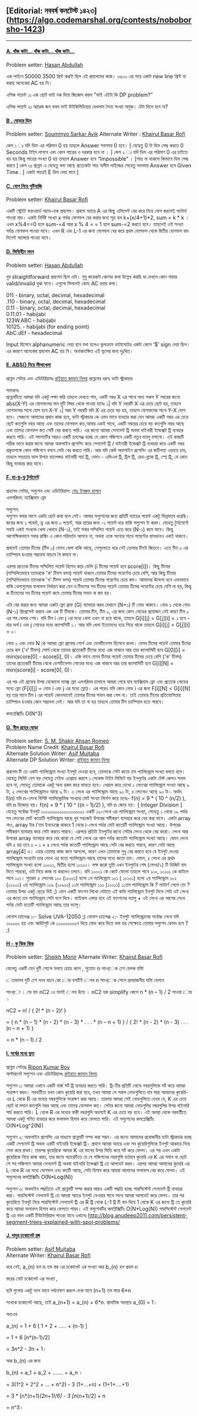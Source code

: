 ﻿[Editorial: নববর্ষ কনটেস্ট ১৪২৩] (https://algo.codemarshal.org/contests/noboborsho-1423)
--------------------------------------------- 

------------------------------- 

#### [A. খাঁজ কাটা… খাঁজ কাটা… খাঁজ কাটা…](https://algo.codemarshal.org/contests/noboborsho-1423/problems/A) <br>
Problem setter: [Hasan Abdullah](https://www.facebook.com/hasan.cse91)

এক লাইনে 50000 3500 প্রিন্ট করাই ছিল এই প্রবলেমের কাজ। ৩৫০০ এর পরে একটা new line প্রিন্ট না করায় অনেকের AC হয় নি।

এপিক পয়েন্ট ১ঃ
এক ছোট ভাই নক দিয়ে জিজ্ঞেস করল "ভাই এইটা কি DP problem?”

এপিক পয়েন্ট ২ঃ
আরেক জন বলল ভাই উইকিপিডিয়ায় দেখলাম সৈন্য সংখ্যা অমুক। ঐটা দিলে হবে না?
 
#### [B . ঘোড়ার ডিম](https://algo.codemarshal.org/contests/noboborsho-1423/problems/B) 
Problem setter: [Soummyo Sarkar Avik](https://www.facebook.com/avik.sarkar.77)
Alternate Writer : [Khairul Basar Rofi](https://www.facebook.com/Omaanuushh) 

কেস ১ ঃ যদি ডিম এর পরিমান 0 হয় তাহলে Answer সবসময় 0 হবে। [ যেহেতু 0 টা ডিম সেদ্ধ করতে 0 Seconds টাইম লাগবে এবং কোন পাত্রের ও দরকার হবে না । ]
কেস ২ ঃ যদি ডিম এর পরিমাণ 0 এর চাইতে বড় হয় কিন্তু পাত্রের সংখ্যা 0 হয় তাহলে Answer হবে “Impossible” । [পাত্র না থাকলে কিভাবে ডিম সেদ্ধ করবে ] 
কেস ৩ঃ প্রব্লেম এ যেহেতু বলা আছে প্রত্যেকটা পাত্র অসীম সাইজের সেহেতু সবসময় Answer হবে Given Time . [ একটা পাত্রেই E ডিম দেয়া যাবে ]

#### [C. যোগ নিয়ে গুটিবাজি](https://algo.codemarshal.org/contests/noboborsho-1423/problems/C)
Problem setter: [Khairul Basar Rofi](https://www.facebook.com/Omaanuushh) 

একটি স্ট্রেইট ফরওয়ার্ড অ্যাড-হক প্রবলেম। প্রথমে অ্যারে A এর কিছু এলিমেন্ট বের করে নিয়ে যোগ করলেই প্যাটার্ন পাওয়া যায়। একটা নির্দিষ্ট সংখ্যা x পর্যন্ত যোগফল বের করার জন্য সূত্র হল k=(x/4+1)*2, sum = k * k । এখন x%4==0 হলে sum-=4 আর x % 4 = = 1 হলে sum-=2 করতে হবে। তাহলেই ওই সংখ্যা পর্যন্ত যোগফল পাওয়া যাবে। এখন R এবং L-1 এর জন্য যোগফল বের করে প্রথম যোগফল থেকে দ্বিতীয় যোগফল বাদ দিলেই অ্যান্সার পাওয়া যাবে।


#### [D. ভিত্তিহীন মদন](https://algo.codemarshal.org/contests/noboborsho-1423/problems/D)
Problem setter: [Hasan Abdullah](https://www.facebook.com/hasan.cse91)

খুব straightforward প্রবলেম ছিল এটা। শুধু কয়েকটা কেসের কথা উল্লেখ করছি যা দেখলে কোন নাম্বার valid/invalid বুঝা যাবে। এগুলো মিললেই কোড AC হবার কথা। 

011 - binary, octal, decimal, hexadecimal <br>
.110 - binary, octal, decimal, hexadecimal  <br>
0.11 - binary, octal, decimal, hexadecimal  <br>
0.11.01 - habijabi  <br>
123W.ABC - habijabi  <br>
10125.  -  habijabi (for ending point)  <br>
AbC.dEf - hexadecimal <br>

Input হিসেবে alphanumeric দেয়া হবে বলা হলেও ভুলক্রমে ডাটাসেটের একটা কেসে ‘$’ sign দেয়া ছিল। এর কারণে অনেকের প্রবলেম AC হয় নি। অনাকাংক্ষিত এই ভুলের জন্য দুঃখিত। 


#### [E. ABS() নিয়ে লীলাখেলা](https://algo.codemarshal.org/contests/noboborsho-1423/problems/E)
প্রব্লেম সেটার এবং এডিটরিয়ালঃ [রাইহাত জামান নিলয়](https://www.facebook.com/Dj.NILOY)
প্রব্লেমের ধরণঃ ডাটা স্ট্রাকচার

সমাধানঃ <br>
প্রব্লেমটিতে আমরা যদি একটু লক্ষ্য করি তাহলে দেখতে পাব, একটি নম্বর X এর সাথে অন্য সকল Y নম্বরের জন্যে abs(X-Y) এর যোগফলের মান দুটি বিষয় থেকে পাওয়া যাবেঃ
১| যদি Y নম্বরটি X এর চেয়ে ছোট হয়, তাহলে যোগফলের সাথে যোগ হবে X-Y
২| আর Y নম্বরটি যদি X এর চেয়ে বড় হয়, তাহলে যোগফলের সাথে Y-X যোগ হবে।
সেজন্যে আমাদের প্রধান কাজ হবে, ডাটা স্ট্রাকচার কে এমন ভাবে ব্যবহার করা যেন আমরা একটি নম্বর এর চেয়ে ছোট কতগুলি নম্বর আছে এবং তাদের যোগফল কত,আবার একই সাথে, 
একটি নম্বরের চেয়ে বড় কতগুলি নম্বর আছে এবং তাদের যোগফল কত সেটি বের করতে পারি। এর জন্যে আমরা সেগমেন্ট ট্রি অথবা বাইনারী ইন্ডেক্সট ট্রি ব্যবহার করতে পারি।
এই সমস্যাটির আরও একটি চ্যালেঞ্জ হচ্ছে যে কোন পজিশনে একটি নতুন ভ্যালু বসানো। এই কাজটি সঠিক ভাবে করার জন্যে আমরা অফলাইন প্রসেসিং করে সেগমেন্ট ট্রি / বাইনারী ইন্ডেক্সট ট্রি
ব্যবহার করে একটি নম্বর প্রকৃতপক্ষে কোন পজিশনে বসবে সেটা বের করতে পারি। আর যদি কেউ অফলাইন প্রসেসিং এর জটিলতা এড়াতে চায়, তাহলে সবচেয়ে ভাল উপায় ব্যালেন্সড বাইনারী সার্চ 
ট্রি, যেমন - এভিএল ট্রি, ট্রিপ ট্রি, রেড-ব্ল্যাক ট্রি, স্প্লে ট্রি, যে কোন কিছু ব্যবহার করা যাবে।

#### [F. হা-ডু-ডু টুর্নামেন্ট](https://algo.codemarshal.org/contests/noboborsho-1423/problems/F)
প্রবলেম সেটার, সল্যুশন এবং এডিটরিয়াল: [মোঃ ইমরুল হাসান](https://www.facebook.com/mdimrul.hassan)<br>
এলগরিদম: ম্যাক্সিমাম ফ্লো <br> 

সল্যুশন:<br>
সল্যুশন বলার আগে একটা ছোট কথা বলে নেই। আমার সল্যুশনের জন্য প্রতিটি ম্যাচের পয়েন্ট একটু ভিন্নভাবে ধরেছি। জয়ের জন্য ১ পয়েন্ট, ড্র এর জন্য ০ পয়েন্ট, আর হারের জন্য -১ পয়েন্ট ধরে বাকি সল্যুশন টা করব। যেহেতু টুর্নামেন্টে সবাই একই সংখ্যক খেলা খেলবে (N-১), তাই সবার সম্মিলিত পয়েন্ট এতে করে (N-১) কমে যাবে। কিন্তু আপেক্ষিকভাবে সবার রাঙ্কিং এ কোন পরিবর্তন আসবে না, অথবা একে অন্যের সাথে পয়েন্টের ব্যাবধানও একই থাকবে।

প্রথমেই তোমার টিমের (টিম ০) যেসব খেলা বাকি আছে, সেগুলোতে ধরে নেই তোমার টিমই জিতবে। এতে টিম ০ এর চ্যাম্পিয়ন হওয়ার সম্ভাবনা বাড়বে বৈ কমবে না।

এরপর প্রত্যেক টিমের সম্মিলিত পয়েন্ট হিসেব করে ফেলি (i টিমের পয়েন্ট হবে score[i])। কিছু টিমের (সম্মিলিতভাবে তাদেরকে 'ক' টিমস বলব) পয়েন্ট থাকবে তোমার টিমের পয়েন্টের চেয়ে বেশি, আর কিছু টিমের (সম্মিলিতভাবে তাদেরকে 'খ' টিমস বলব) পয়েন্ট তোমার টিমের পয়েন্টের চেয়ে কম। আমাদের উদ্দেশ্য হবে এমনভাবে বাকি খেলাগুলোর ফলাফল নির্ধারণ করা যেন খ টিমসের সব টিমের পয়েন্ট তোমার টিমের পয়েন্টের চেয়ে বেশি না হয়, কিন্তু ক টিমেসের সব টিমের পয়েন্ট কমে তোমার টিমের সমান বা কম হয়।

এটা বের করার জন্য আমরা একটা ফ্লো গ্রাফ (G) ব্যাবহার করব যেখানে (N+১) টি নোড থাকবে। নোড ১ থেকে নোড (N-১) রিপ্রেসেন্ট করবে এক এক টি টিমকে। তোমার টিম, টিম ০, এর জন্য কোন নোডের প্রয়োজন নেই কারণ টিম ০ এর সব খেলার শেষ। যদি টিম i এবং j এর মধ্যে খেলা এখন না হয়ে থাকে, তাহলে G[i][j] = G[j][i] = ১ হবে - যার অর্থ i এবং j নোডের মধ্যে ক্যাপাসিটি ১। আর যদি খেলা ইতোমধ্যে হয়ে গিয়ে থাকে তাহলে G[i][j] = G[j][i] = ০।

নোড ০ এবং নোড N কে আমরা ফ্লো গ্রাফের সোর্স এবং ডেসটিনেশন হিসেবে রাখব। যেসব টিমের পয়েন্ট তোমার টিমের চেয়ে কম ('খ' টিমস) সোর্স থেকে তাদের প্রত্যেকটি টিমের মধ্যে এজ থাকবে আর তার ক্যাপাসিটি হবে G[0][i] = min(score[0] - score[i], 0)। একি ভাবে যেসব টিমের পয়েন্ট তোমার টিমের চেয়ে বেশি ('ক' টিমস) তাদের প্রত্যেকটি টিমের থেকে ডেসটিনেশন নোডের মধ্যে এজ থাকবে আর তার ক্যাপাসিটি হবে G[i][N] = min(score[i] - score[0], 0)। 

এর পর এই গ্রাফের উপর যেকোনো ম্যাক্স ফ্লো এলগরিদম চালালে আমরা পেয়ে যাব ম্যাক্সিমাম ফ্লো এবং প্রত্যেক নোডের মধ্যে ফ্লো (F[i][j] = নোড i এবং j এর মধ্যে ফ্লো)। এর পরেও যদি কোন নোড i এর জন্য F[i][N] < G[i][N] হয় তার মানে টিম i এর পয়েন্ট কোনভাবেই তোমার টিমের সমান করা গেল না। তাই তোমার টিমের প্রতিযোগিতায় চ্যাম্পিয়ন হওয়ার কোন সম্ভাবনা নেই। আর যদি তা না হয় তাহলে তোমার টিম চ্যাম্পিয়ন হতে পারবে। 

কমপ্লেক্সিটিঃ O(N^3)


#### [G. নীল গ্রহের ঘোড়া](https://algo.codemarshal.org/contests/noboborsho-1423/problems/G)
Problem setter: [S. M. Shakir Ahsan Romeo](https://www.facebook.com/romeo.cse) <br> 
Problem Name Credit: [Khairul Basar Rofi](https://www.facebook.com/Omaanuushh) <br>
Alternate Solution Writer: [Asif Mujtaba](https://www.facebook.com/profile.php?id=100006260718473) <br>
Alternate DP Solution Writer: [রাইহাত জামান নিলয়](https://www.facebook.com/Dj.NILOY) <br>

 
প্রবলেম টি তে একটা প্যালিন্ড্রোম সংখ্যা ইনপুট দেওয়া হবে, তোমাকে সেটা কতো তম প্যালিন্ড্রোম সংখ্যা বলতে হবে।
যেহেতু লিমিট বেশ বড় সেহেতু নেইভ এপ্রোচে করলে ১ সেকেন্ড টাইম লিমিটে বড় ইনপুটের একটা টেস্ট কেসও সলভ হবে না, সেহেতু তোমাকে একটু অন্য রকম করে ভাবতে হবে। খেয়াল করে দেখো ১ লেংথের প্যালিন্ড্রোম সংখ্যা আছে ৯  টা, ২ লেংথের প্যালিন্ড্রোমও আছে ৯ টা। ৩ লেংথ এর প্যালিন্ড্রোম আছে ৯০ টা, ৪ লেংথেও আছে ৯০ টা। অর্থাৎ f(n) যদি n-লেংথ বিশিষ্ট প্যালিন্ড্রোমিক সংখ্যার মোট সংখ্যা নির্দেশ করে তবেঃ-
f(n) = 9 * ( 10 ^ (n/2) ),  যদি n বিজোড় হয়।
f(n) = 9 * ( 10 ^ ((n – 1)/2) ),  যদি n জোড় হয়। [ Integer Division ]
যেহেতু সর্বোচ্চ ইনপুট ১০০০০০০০০১০০০০০০০০১ একটি ১৯-লেংথ এর প্যালিন্ড্রোম সংখ্যা, সেহেতু ১ থেকে ১৯ পর্যন্ত সব লেংথের মোট কতোটি প্যালিন্ড্রোম আছে খুব সহজেই উপরের সমীকরণ ব্যাবহার করে বের করা যাবে।
একটা array নাও, array টার i’তম ইনডেক্সে থাকবে 1 থেকে i-লেংথ পর্যন্ত মোট কতোটি প্যালিন্ড্রোম সংখ্যা আছে। উপরের সমীকরণ ব্যাবহার করে সেটা করতে পারবে।
এরপরে প্রতিটা ইনপুটের জন্যে সেটার লেংথ থেকে বের করো।  লেংথ আর উপরের array ব্যাবহার করে বের করো যে সেই লেংথ এর আগ পর্যন্ত কতোটা প্যালিন্ড্রোম  সংখ্যা আছে। যেমন লেংথ যদি ৫ হয় তবে ৫ – ১ = ৪ লেংথ পর্যন্ত কতোটি প্যালিন্ড্রোম আছে সেটা বের করতে পারবে, কারণ সেটা আছে array[4] এ। এবার তোমার কাজ কমে আসলো, কারণ এখন তোমাকে শুধু বের করতে হবে যে ইনপুট দেওয়া প্যালিন্ড্রোম সংখ্যাটা তার লেংথ এর যতো প্যালিন্ড্রোম আছে তাদের মধ্যে কতো তম।
যেমন, ৫ লেংথ এর প্রথম প্যালিন্ড্রোম সংখ্যা হলো ১০০০১, দ্বিতীয় হলো ১০১০১।
লক্ষ করো তুমি এখন ইনপুটের শেষ (লেংথ/২) টি ডিজিট বাদ দিতে পারছো, ওটা নিয়ে কাজ না করলেও চলবে। যদি ১০০০১ কে কেটে ফেলো তাহলে পাবে ১০০, ১০১০১ কে কাটলে পাবে ১০১। সুতরাং ৫ লেংথের
১০০ (১০০০১) হলো ১ম প্যালিন্ড্রোম
১০১ ( ১০১০১) হলো ২য় প্যালিন্ড্রোম
১০২ (১০২০১) ৩য় প্যালিন্ড্রোম
১০৯ (১০৯০১) ১০ম প্যালিন্ড্রোম
১১০ (১১০১১) ১১তম প্যালিন্ড্রোম
কি ? প্যাটার্ণ পেলে তো ? তোমার উপর একটু ছেড়ে দিই ;)
এমন একটি ফাংশন লিখো যেটাতে এই কাটা প্যালিন্ড্রোম ইনপুট দিলে সেটা ওই লেংথ এর কতো তম প্যালিন্ড্রোম সেটা বলে দিবে।
ফাইনাল এন্সার হবে এই ফাংশনের ভ্যালু + এই লেংথ এর আগের লেংথ পর্যন্ত মোট যতোটি প্যালিন্ড্রোম আছে তার ভ্যালু।

বোনাস চ্যালেঞ্জ ১:- Solve UVA-12050 ;)
বোনাস চ্যালেঞ্জ ২:- ইনপুট প্যালিন্ড্রোমের সর্বোচ্চ লেংথ যদি ১০০০০০ হয় এবং আউটপুট কে ১০০০০০০০০৭ দিয়ে মোড করে দিতে বলা হয় সেক্ষেত্রে তোমার সল্যুশন কেমন হবে ? ;)


#### [H - কু ঝিক ঝিক](https://algo.codemarshal.org/contests/noboborsho-1423/problems/H)
Problem setter: [Sheikh Monir](https://www.facebook.com/SkMonirOFFICIAL)
Alternate Writer: [Khairul Basar Rofi](https://www.facebook.com/Omaanuushh) 

যেলেতু একটি যেন দুটি শেলেে মলযে চোচে কলে , সুতোাং n সাংখ্েক শেে যেলক যমাি

েতভালব দুটি শেে ননব বাচন কো োয় যসটিই েলব n সাংখ্েক শেলে প্রলয়াজনীয় যমাি যেলনে

সাংখ্ো । অে বাৎ nC2 এে মানই েলব উত্তে । nC2 যক simplify কেলে n * (n – 1) / 2 পাওয়া োয় ।

nC2 = n! / { 2! * (n – 2)! }

= { n * (n – 1) * (n - 2) * (n - 3) * . . . * (n – n + 1) } / { 2! * (n - 2) * (n - 3) *. . .* (n – n + 1) }

= n * (n – 1) / 2

#### [I. সর্ষের মধ্যে ভুত](https://algo.codemarshal.org/contests/noboborsho-1423/problems/I)
প্রব্লেম সেটারঃ [Ripon Kumar Roy](https://www.facebook.com/reponkumar.roy)<br> 
অল্টারনেট সল্যুশন  এবং এডিটরিয়ালঃ [রাইহাত জামান নিলয়](https://www.facebook.com/Dj.NILOY) <br> 

সল্যুশন ১: 
আমরা এখানে একটি মার্জ সর্ট ট্রি ব্যবহার  করতে পারি। ট্রি-টির প্রতিটি নোডে নম্বরগুলিকে সর্ট করে আমরা সংরক্ষণ করব। পরবর্তীতে যখন কোন কুয়েরি করা হবে, তখন আমরা সে সকল নোডগুলিতে যাব যারা আমাদের কুয়েরি-এর L থেকে R এর মধ্যের নম্বরগুলিকে সংরক্ষণ করা আছে। তারপর আমরা সেই নোডগুলিতে দেখব যে, K এর চেয়ে ছোট বা সমান কতগুলি নম্বর আছে এবং তাদের যোগফল কত। সেটার  জন্যে আমরা নোডগুলির নম্বরগুলির উপর বাইনারি সার্চ করতে পারি। L থেকে R এর মধ্যের বাকী নম্বরগুলি অবশ্যই K এর চেয়ে বড় হবে। এই অবস্থা থেকে পরবর্তীতে আমরা একটু গণিত ব্যবহার করে ফলাফল হিসাব করে ফেলতে পারি। 
এই সল্যুশনের কমপ্লেক্সিটিঃ O(N*Log^2(N))

সল্যুশন ২:
অফলাইন প্রসেসিং এর মাধ্যমে প্রব্লেমটি সল্ভ করা সম্ভব। এর জন্যে আমাদের প্রয়োজনীয় ডাটা স্ট্রাকচার হচ্ছে একটি সেগমেন্ট ট্রি অথবা একটি বাইনারি ইন্ডেক্সট ট্রি। প্রথমে আমরা অ্যারে এবং সব কুয়েরিগুলিকে ইনপুট আকারে নিয়ে সেভ করে রাখব। তারপর কুয়েরিকে আমরা K এর মানের উপর ভিত্তি করে সর্ট করে ফেলব। এর পর এখন একটা কুয়েরিকে নিয়ে কাজ করব, তার জন্যে অ্যারেটিতে যে যে পজিশনের নম্বরগুলি বর্তমান কুয়েরি এর K এর সমান বা ছোট সে সব পজিশনে আমরা সেগমেন্ট ট্রি অথবা বাইনারি ইন্ডেক্সট ট্রি তে আপডেট করব। এরপর আমরা আমাদের কুয়েরি এর L থেকে R এর মধ্যে যোগফল এবং কতটি আছে, সেটা হিসাব করে আমরা আমাদের ফলাফল বের করে ফেলব। 
এই সল্যুশনের কমপ্লিক্সিটিঃ O(N*Log(N))

সল্যুশন ৩:
অনলাইন পদ্ধতিতে এই প্রব্লেমটি সল্ভ করার আরও একটি পদ্ধতি হচ্ছে পারসিস্টেন্ট সেগমেন্ট ট্রি ব্যবহার করা। পারসিস্টেন্ট সেগমেন্ট ট্রি তে আমরা অ্যারে ইনপুট নেওয়ার সাথে সাথে আমরা আপডেট করে ফেলব। তার পর কুয়েরিতে ইনপুট নিয়ে পারসিস্টেন্ট সেগমেন্ট ট্রি এর R ট্রি থেকে L-1 ট্রি টি বাদ দিয়ে 1 থেকে K এর জন্যে ট্রি তে কুয়েরি করে আমরা ফলাফল হিসাব করে ফেলতে পারব।
এই সল্যুশনটির কমপ্লিক্সিটিঃ  O(N*Log(N))
পারসিস্টেন্ট সেগমেন্ট ট্রি এর ভাল একটি টিউটোরিয়াল পাওয়া যাবে এখানেঃ http://blog.anudeep2011.com/persistent-segment-trees-explained-with-spoj-problems/


#### [J. দাদুর চকোলেট রঙ্গ](https://algo.codemarshal.org/contests/noboborsho-1423/problems/J)
Problem setter: [Asif Mujtaba](https://www.facebook.com/profile.php?id=100006260718473)<br>
Alternate Writer: [Khairul Basar Rofi](https://www.facebook.com/Omaanuushh) 

ধরে নেই, a_(n) হল n তম স্তর এর চকোলেট এর সংখ্যা আর b_(n) হল প্রথম n

স্তরের মোট চকোলেট এর সংখ্যা ,

ছবি গুলোর একটু ভাল ভাবে পর্যবেক্ষণ করলে দেখা যাবে (n+1) তম স্তরে 6*n

সংখ্যক চকোলেট আছে, তাই a_(n+1) = a_(n) + 6*n. প্রাথমিক অবস্থায় a_(0) = 1।

অতএব

a_(n) = 1 + 6 [ 1 + 2 + ..... + (n-1) ]

= 1 + 6 [n*(n-1)/2]

= 3*n^2 - 3*n + 1।

আর b_(n) এর জন্য

b_(n) = a_1 + a_2 + ....... + a_n ।

= 3(1^2 + 2^2 + ... + n^2) - 3 (1+...+n) + (1+1+....+1)

= 3 * [n*(n+1)*(2n+1)/6] - 3 [n*(n+1)/2] + n

= n^3।
